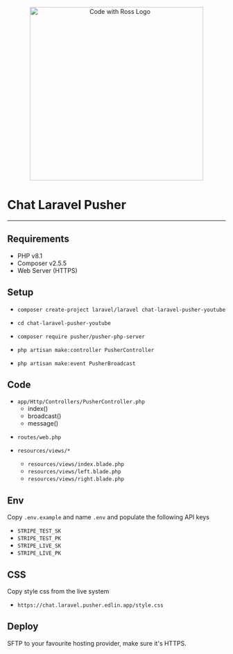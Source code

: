 <p align="center">
    <a href="https://www.codewithross.com/" target="_blank">
        <img src="https://assets.edlin.app/logo/codewithross/logo-dark.svg" width="400" alt="Code with Ross Logo">
    </a>
</p>

# Chat Laravel Pusher

---

## Requirements

- PHP v8.1
- Composer v2.5.5
- Web Server (HTTPS)

## Setup

- `composer create-project laravel/laravel chat-laravel-pusher-youtube`
- `cd chat-laravel-pusher-youtube`


- `composer require pusher/pusher-php-server`


- `php artisan make:controller PusherController`
- `php artisan make:event PusherBroadcast`

## Code

- `app/Http/Controllers/PusherController.php`
  - index()
  - broadcast()
  - message()

[//]: # (- `config/stripe.php`)

- `routes/web.php`


- `resources/views/*`
  - `resources/views/index.blade.php`
  - `resources/views/left.blade.php`
  - `resources/views/right.blade.php`

## Env

Copy `.env.example` and name `.env` and populate the following API keys

- `STRIPE_TEST_SK`
- `STRIPE_TEST_PK`
- `STRIPE_LIVE_SK`
- `STRIPE_LIVE_PK`


## CSS

Copy style css from the live system

- `https://chat.laravel.pusher.edlin.app/style.css`



## Deploy

SFTP to your favourite hosting provider, make sure it's HTTPS.
